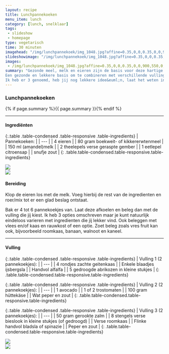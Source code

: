 ```yaml
---
layout: recipe
title: Lunchpannekoeken
menu_item: lunch
category: [lunch, snelklaar]
tags:
 - slideshow
 - homepage
type: vegetarisch
time: 30 minuten
imagehead: "/img/lunchpannekoek/img_1048.jpg?affine=0.35,0,0,0.35,0,0,900,450,0,100"
slideshowimage: "/img/lunchpannekoek/img_1048.jpg?affine=0.35,0,0,0.35,0,0,900,550,0,0"
images:
 - /img/lunchpannekoek/img_1048.jpg?affine=0.35,0,0,0.35,0,0,900,550,0,0
summary: "Gezonde meel, melk en eieren zijn de basis voor deze hartige pannekoeken.
Een gezonde en lekkere basis om te combineren met verschillende vullingen.
Ik heb er 3 genoemd, heb jij nog lekkere idee&euml;n, laat het weten in de reacties."
---
```


### Lunchpannekoeken

{% if page.summary %}{{ page.summary }}{% endif %}

---

#### Ingredi&euml;nten

{:.table .table-condensed .table-responsive .table-ingredients}
| Pannekoeken: |
| --- |
| 4 eieren |
| 80 gram boekweit- of kikkererwtenmeel |
| 150 ml (amandel)melk |
| 2 theelepels verse geraspte gember |
| 1 eetlepel citroensap |
| snufje zout |
{: .table.table-condensed.table-responsive.table-ingredients}

<div class="row">
    <div class="col col-sm-6">
        <img src="{{ site.image_uri_prefix }}/img/lunchpannekoek/img_0973.jpg?width=700"/>
    </div>
    <div class="col col-sm-6">
        <img src="{{ site.image_uri_prefix }}/img/lunchpannekoek/img_0977.jpg?width=700"/>
    </div>
</div>

#### Bereiding

Klop de eieren los met de melk. Voeg hierbij de rest van de ingredienten en roer/mix tot er een glad beslag ontstaat.

Bak er 4 tot 6 pannekoekjes van. Laat deze afkoelen en beleg dan met de vulling die jij kiest. Ik heb 3 opties omschreven maar je kunt natuurlijk eindeloos varieren met ingredienten die jij lekker vind. Ook beleggen met vlees en/of kaas en rauwkost of een optie. Zoet beleg zoals vres fruit kan ook, bijvoorbeeld roomkaas, banaan, walnoot en kaneel.

---

#### Vulling

{:.table .table-condensed .table-responsive .table-ingredients}
| Vulling 1 (2 pannekoekjes): |
| --- |
| 4 rondjes zachte geitenkaas |
| Enkele blaadjes ijsbergsla |
| Handvol alfalfa |
| 5 gedroogde abrikozen in kleine stukjes |
{: .table.table-condensed.table-responsive.table-ingredients}

{:.table .table-condensed .table-responsive .table-ingredients}
| Vulling 2 (2 pannekoekjes): |
| --- |
| 1 avocado |
| 1 of 2 trostomaten |
| 100 gram h&uuml;ttek&auml;se |
| Wat peper en zout |
{: .table.table-condensed.table-responsive.table-ingredients}

{:.table .table-condensed .table-responsive .table-ingredients}
| Vulling 3 (2 pannekoekjes): |
| --- |
| 50 gram gerookte zalm |
| 8 stengels verse bieslook in kleine stukjes (of gedroogd) |
| Verse roomkaas |
| Flinke handvol bladsla of spinazie |
| Peper en zout |
{: .table.table-condensed.table-responsive.table-ingredients}

<div class="row">
    <div class="col col-sm-6">
        <img src="{{ site.image_uri_prefix }}/img/lunchpannekoek/img_0982.jpg?width=700"/>
    </div>
    <div class="col col-sm-6">
        <img src="{{ site.image_uri_prefix }}/img/lunchpannekoek/img_1046.jpg?width=700"/>
    </div>
</div>


